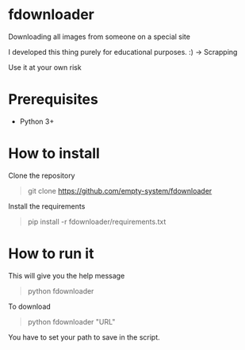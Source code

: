 # fdownloader
Downloading all images from someone on a special site

I developed this thing purely for educational purposes. :) -> Scrapping

Use it at your own risk

# Prerequisites
* Python 3+

# How to install
Clone the repository
> git clone https://github.com/empty-system/fdownloader

Install the requirements
> pip install -r fdownloader/requirements.txt

# How to run it
This will give you the help message
> python fdownloader

To download
> python fdownloader "URL"

You have to set your path to save in the script.
